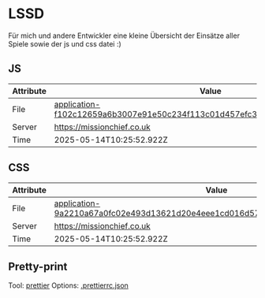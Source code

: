 # LSSD

Für mich und andere Entwickler eine kleine Übersicht der Einsätze aller Spiele sowie der js und css datei :)

<!-- automated -->

## JS

| Attribute | Value                                                                                                                                                                                                |
| --------- | ---------------------------------------------------------------------------------------------------------------------------------------------------------------------------------------------------- |
| File      | [application-f102c12659a6b3007e91e50c234f113c01d457efc3bf3cff2b7a4588cc5e00e5.js](https://missionchief.co.uk/assets/application-f102c12659a6b3007e91e50c234f113c01d457efc3bf3cff2b7a4588cc5e00e5.js) |
| Server    | https://missionchief.co.uk                                                                                                                                                                           |
| Time      | 2025-05-14T10:25:52.922Z                                                                                                                                                                             |

## CSS

| Attribute | Value                                                                                                                                                                                                  |
| --------- | ------------------------------------------------------------------------------------------------------------------------------------------------------------------------------------------------------ |
| File      | [application-9a2210a67a0fc02e493d13621d20e4eee1cd016d57c71bcef1951dcbfe316800.css](https://missionchief.co.uk/assets/application-9a2210a67a0fc02e493d13621d20e4eee1cd016d57c71bcef1951dcbfe316800.css) |
| Server    | https://missionchief.co.uk                                                                                                                                                                             |
| Time      | 2025-05-14T10:25:52.922Z                                                                                                                                                                               |

## Pretty-print

Tool: [prettier](https://prettier.io)
Options: [.prettierrc.json](./.prettierrc.json)

<!-- /automated -->
